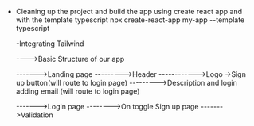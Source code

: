 - Cleaning up the project and build the app using create react app and with the template typescript
  npx create-react-app my-app --template typescript

  -Integrating Tailwind

  ---->Basic Structure of our app

  ------->Landing page
  --------->Header
  ------------>Logo ->Sign up button(will route to login page)
  --------->Description and login adding email (will route to login page)

  ------->Login page
  -------->On toggle Sign up page
  ------->Validation

